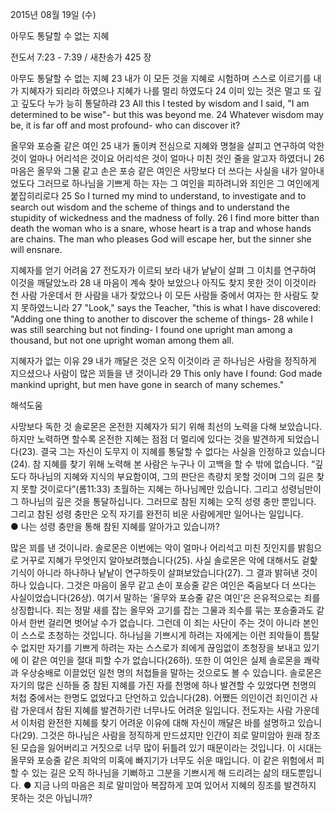 2015년 08월 19일 (수)

아무도 통달할 수 없는 지혜



전도서 7:23 - 7:39 / 새찬송가 425 장


아무도 통달할 수 없는 지혜
23 내가 이 모든 것을 지혜로 시험하며 스스로 이르기를 내가 지혜자가 되리라 하였으나 지혜가 나를 멀리 하였도다 24 이미 있는 것은 멀고 또 깊고 깊도다 누가 능히 통달하랴 
23 All this I tested by wisdom and I said, "I am determined to be wise"- but this was beyond me. 24 Whatever wisdom may be, it is far off and most profound- who can discover it? 

올무와 포승줄 같은 여인
25 내가 돌이켜 전심으로 지혜와 명철을 살피고 연구하여 악한 것이 얼마나 어리석은 것이요 어리석은 것이 얼마나 미친 것인 줄을 알고자 하였더니 26 마음은 올무와 그물 같고 손은 포승 같은 여인은 사망보다 더 쓰다는 사실을 내가 알아내었도다 그러므로 하나님을 기쁘게 하는 자는 그 여인을 피하려니와 죄인은 그 여인에게 붙잡히리로다 
25 So I turned my mind to understand, to investigate and to search out wisdom and the scheme of things and to understand the stupidity of wickedness and the madness of folly. 26 I find more bitter than death the woman who is a snare, whose heart is a trap and whose hands are chains. The man who pleases God will escape her, but the sinner she will ensnare. 

지혜자를 얻기 어려움
27 전도자가 이르되 보라 내가 낱낱이 살펴 그 이치를 연구하여 이것을 깨달았노라 
28 내 마음이 계속 찾아 보았으나 아직도 찾지 못한 것이 이것이라 천 사람 가운데서 한 사람을 내가 찾았으나 이 모든 사람들 중에서 여자는 한 사람도 찾지 못하였느니라
27 "Look," says the Teacher, "this is what I have discovered: "Adding one thing to another to discover the scheme of things- 28 while I was still searching but not finding- I found one upright man among a thousand, but not one upright woman among them all. 

지혜자가 없는 이유
29 내가 깨달은 것은 오직 이것이라 곧 하나님은 사람을 정직하게 지으셨으나 사람이 많은 꾀들을 낸 것이니라 
29 This only have I found: God made mankind upright, but men have gone in search of many schemes."

해석도움





사망보다 독한 것
솔로몬은 온전한 지혜자가 되기 위해 최선의 노력을 다해 보았습니다. 하지만 노력하면 할수록 온전한 지혜는 점점 더 멀리에 있다는 것을 발견하게 되었습니다(23). 결국 그는 자신이 도무지 이 지혜를 통달할 수 없다는 사실을 인정하고 있습니다(24). 참 지혜를 찾기 위해 노력해 본 사람은 누구나 이 고백을 할 수 밖에 없습니다. “깊도다 하나님의 지혜와 지식의 부요함이여, 그의 판단은 측량치 못할 것이며 그의 길은 찾지 못할 것이로다”(롬11:33) 초월하는 지혜는 하나님께만 있습니다. 그리고 성령님만이 그 하나님의 깊은 것을 통달하십니다. 그러므로 참된 지혜는 오직 성령 충만 뿐입니다. 그리고 참된 성령 충만은 오직 자기를 완전히 비운 사람에게만 일어나는 일입니다.  
● 나는 성령 충만을 통해 참된 지혜를 알아가고 있습니까?  

많은 꾀를 낸 것이니라.
솔로몬은 이번에는 악이 얼마나 어리석고 미친 짓인지를 밝힘으로 거꾸로 지혜가 무엇인지 알아보려했습니다(25). 사실 솔로몬은 악에 대해서도 겉핥기식이 아니라 하나하나 낱낱이 연구하듯이 살펴보았습니다(27). 그 결과 밝혀낸 것이 하나 있습니다. 그것은 마음이 올무 같고 손이 포승줄 같은 여인은 죽음보다 더 쓰다는 사실이었습니다(26상). 여기서 말하는 ‘올무와 포승줄 같은 여인’은 은유적으로는 죄를 상징합니다. 죄는 정말 새를 잡는 올무와 고기를 잡는 그물과 죄수를 묶는 포승줄과도 같아서 한번 걸리면 벗어날 수가 없습니다. 그런데 이 죄는 사단이 주는 것이 아니라 본인이 스스로 초청하는 것입니다. 하나님을 기쁘시게 하려는 자에게는 이런 죄악들이 틈탈 수 없지만 자기를 기쁘게 하려는 자는 스스로가 죄에게 끊임없이 초청장을 보내고 있기에 이 같은 여인을 절대 피할 수가 없습니다(26하). 또한  이 여인은 실제 솔로몬을 쾌락과 우상숭배로 이끌었던 일천 명의 처첩들을 말하는 것으로도 볼 수 있습니다. 솔로몬은 자기의 많은 신하들 중 참된 지혜를 가진 자를 천명에 하나 발견할 수 있었다면 천명의 처첩 중에서는 한명도 없었다고 단언하고 있습니다(28). 어쨌든 의인이건 죄인이건 사람 가운데서 참된 지혜를 발견하기란 너무나도 어려운 일입니다. 전도자는 사람 가운데서 이처럼 완전한 지혜를 찾기 어려운 이유에 대해 자신이 깨달은 바를 설명하고 있습니다(29). 그것은 하나님은 사람을 정직하게 만드셨지만 인간이 죄로 말미암아 원래 창조된 모습을 잃어버리고 거짓으로 너무 많이 뒤틀려 있기 때문이라는 것입니다. 이 시대는 올무와 포승줄 같은 죄악의 미혹에 빠지기가 너무도 쉬운 때입니다. 이 같은 위험에서 피할 수 있는 길은 오직 하나님을 기뻐하고 그분을 기쁘시게 해 드리려는 삶의 태도뿐입니다. 
● 지금 나의 마음은 죄로 말미암아 복잡하게 꼬여 있어서 지혜의 징조를 발견하지 못하는 것은 아닙니까?